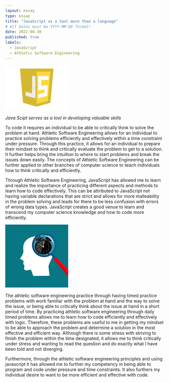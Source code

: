 ```yaml
---
layout: essay
type: essay
title: "JavaScript as a tool more than a language"
# All dates must be YYYY-MM-DD format!
date: 2022-08-30
published: true
labels:
  - JavaScript
  - Athletic Software Engineering
---
```


<img width="200px" class="rounded float-start pe-4" src="../img/Java-Script-Logo.jpeg">

*Java Scipt serves as a tool in developing valuable skills*

To code it requires an individual to be able to critically think to solve the problem at hand. Athletic Software Engineering allows for an individual to practice solving problems efficiently and effectively within a time constraint under pressure. Through this practice, it allows for an individual to prepare their mindset to think and critically evaluate the problem to get to a solution. It further helps bring the intuition to where to start problems and break the issues down easily. The concepts of Athletic Software Engineering can be further applied to other branches of computer science to teach individuals how to think critically and efficiently. 

Through Athletic Software Engineering, JavaScript has allowed me to learn and realize the importance of practicing different aspects and methods to learn how to code effectively. This can be attributed to JavaScript not having variable declarations that are strict and allows for more malleability in the problem solving and leads for there to be less confusion with errors of wrong data types. JavaScript creates a good venue to learn and transcend my computer science knowledge and how to code more efficiently. 

<img width="200px" class="rounded float-start pe-4" src="../img/Think-Efficent.jpeg">

The athletic software engineering practice through having timed practice problems with work familiar with the problem at hand and the way to solve the issue, or being able to critically think about the issue at hand in a short period of time. By practicing athletic software engineering through daily timed problems allows me to learn how to code efficiently and effectively with logic. Therefore, these problems are useful to me in getting my mindset to be able to approach the problem and determine a solution in the most effective and efficient way. Although there is some stress with striving to finish the problem within the time designated, it allows me to think critically under stress and wanting to read the question and do exactly what I have been told and not diverging. 

Furthermore, through the athletic software engineering principles and using javascript it has allowed me to further my competency in being able to program and code under pressure and time constraints. It also furthers my individual desire to want to be more efficient and effective with code.
